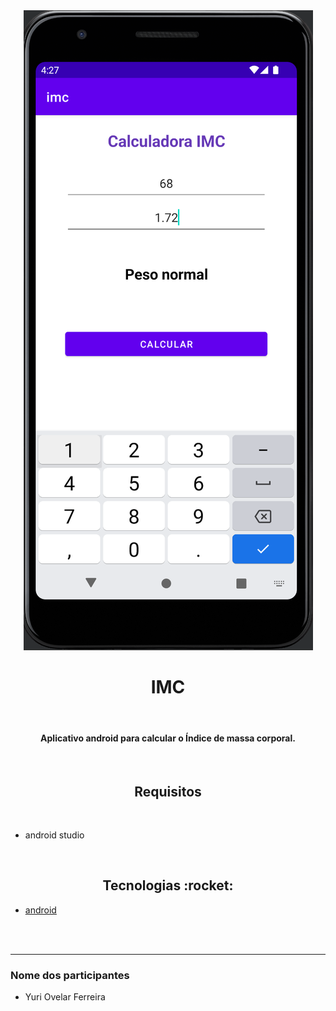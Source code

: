 <div align="center">
  <img src='assets/image1.png' alt="Logo elements">
  <br>
  <h1>IMC</h1>
  <br>
    <h4>
  Aplicativo android para calcular o Índice de massa corporal.
  </strong>
  </h4>
  <br>

  <h2>Requisitos</h2>
  <br>
  <ul align="left">
    <li>android studio</li>
  </ul>
  <br>

<h2>Tecnologias :rocket: </h2>
 </div>

- [android](https://developer.android.com/?hl=pt)

<br>
<br>

---

### Nome dos participantes

- Yuri Ovelar Ferreira
